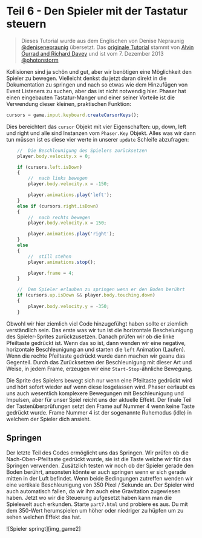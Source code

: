 # Teil 6 - Den Spieler mit der Tastatur steuern

> Dieses Tutorial wurde aus dem Englischen von Denise Nepraunig [@denisenepraunig][twitter_me] übersetzt. Das [originale Tutorial][org_tutorial] stammt von [Alvin Ourrad and Richard Davey][authors] und ist vom 7. Dezember 2013 [@photonstorm][authors]

Kollisionen sind ja schön und gut, aber wir benötigen eine Möglichkeit den Spieler zu bewegen. Vielleicht denkst du jetzt daran direkt in die Dokumentation zu springen und nach so etwas wie dem Hinzufügen von Event Listeners zu suchen, aber das ist nicht notwendig hier. Phaser hat einen eingebauten Tastatur-Manger und einer seiner Vorteile ist die Verwendung dieser kleinen, praktischen Funktion:

```javascript
cursors = game.input.keyboard.createCursorKeys();
```

Dies bereichtert das `cursor` Objekt mit vier Eigenschaften: up, down, left und right und alle sind Instanzen vom `Phaser.Key` Objekt. Alles was wir dann tun müssen ist es diese vier werte in unserer `update` Schleife abzufragen:

```javascript
	//  Die Beschleunigung des Spielers zurücksetzen
    player.body.velocity.x = 0;

    if (cursors.left.isDown)
    {
        //  nach links bewegen
        player.body.velocity.x = -150;

        player.animations.play('left');
    }
    else if (cursors.right.isDown)
    {
        //  nach rechts bewegen
        player.body.velocity.x = 150;

        player.animations.play('right');
    }
    else
    {
        //  still stehen
        player.animations.stop();

        player.frame = 4;
    }

    //  Dem Spieler erlauben zu springen wenn er den Boden berührt
    if (cursors.up.isDown && player.body.touching.down)
    {
        player.body.velocity.y = -350;
    }
```

Obwohl wir hier ziemlich viel Code hinzugefühgt haben sollte er ziemlich verständlich sein. Das erste was wir tun ist die horizontale Beschelunigung des Spieler-Sprites zurückzusetzen. Danach prüfen wir ob die linke Pfeiltaste gedrückt ist. Wenn das so ist, dann wenden wir eine negative, horizontale Beschleunigung an und starten die `left` Animation (Laufen). Wenn die rechte Pfeiltaste gedrückt wurde dann machen wir geanu das Gegenteil. Durch das Zurücksetzen der Beschleunigung mit dieser Art und Weise, in jedem Frame, erzeugen wir eine `Start-Stop`-ähnliche Bewegung.

Die Sprite des Spielers bewegt sich nur wenn eine Pfeiltaste gedrückt wird und hört sofort wieder auf wenn diese losgelassen wird. Phaser eerlaubt es uns auch wesentlich komplexere Bewegungen mit Beschleunigung und Impulsen, aber für unser Spiel reicht uns der aktuelle Effekt. Der finale Teil der Tastenüberprüfungen setzt den Frame auf Nummer 4 wenn keine Taste gedrückt wurde. Frame Nummer 4 ist der sogenannte Ruhemodus (idle) in welchem der Spieler dich ansieht.

## Springen

Der letzte Teil des Codes ermöglicht uns das Springen. Wir prüfen ob die Nach-Oben-Pfeiltaste gedrückt wurde, sie ist die Taste welche wir für das Springen verwenden. Zusätzlich testen wir noch ob der Spieler gerade den Boden berührt, ansonsten könnte er auch springen wenn er sich gerade mitten in der Luft befindet. Wenn beide Bedingungen zutreffen wenden wir eine vertikale Beschleunigung von 350 Pixel / Sekunde an. Der Spieler wird auch automatisch fallen, da wir ihm auch eine Gravitation zugewiesen haben. Jetzt wo wir die Steuerung aufgesetzt haben kann man die Spielewelt auch erkunden. Starte `part7.html` und probiere es aus. Du mit dem 350-Wert herumspielen um höher oder niedriger zu hüpfen um zu sehen welchen Effekt das hat.

![Spieler springt][img_game2]

[twitter_me]: https://twitter.com/denisenepraunig
[org_tutorial]: http://phaser.io/tutorials/making-your-first-phaser-game
[authors]: https://twitter.com/photonstorm 

[img_game]: http://phaser.io/content/tutorials/making-your-first-phaser-game/part7.png